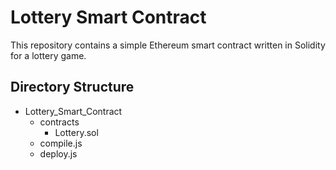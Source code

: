 # Lottery Smart Contract

This repository contains a simple Ethereum smart contract written in Solidity for a lottery game.

## Directory Structure

- Lottery_Smart_Contract
  - contracts
    - Lottery.sol
  - compile.js
  - deploy.js
